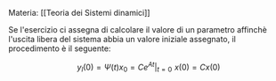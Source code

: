 Materia: [[Teoria dei Sistemi dinamici]]

Se l'esercizio ci assegna di calcolare il valore di un parametro affinchè l'uscita libera del sistema abbia un valore iniziale assegnato, il procedimento è il seguente:

$$
y_{l}(0) = \Psi(t)x_{0} = Ce^{At}\lvert_{t=0}\,\,x(0) =Cx(0)
$$
